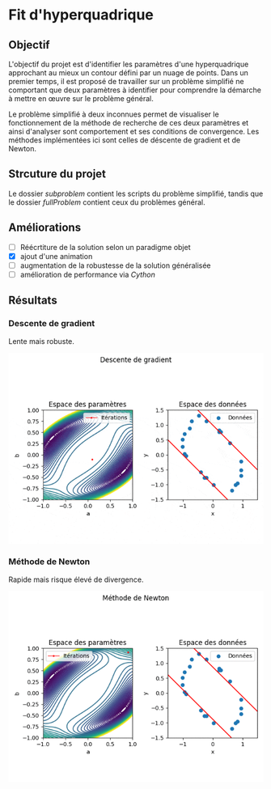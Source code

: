 # Fit d'hyperquadrique

## Objectif

L'objectif du projet est d'identifier les paramètres d'une hyperquadrique
approchant au mieux un contour défini par un nuage de points. Dans un premier
temps, il est proposé de travailler sur un problème simplifié ne comportant que
deux paramètres à identifier pour comprendre la démarche à mettre en œuvre sur
le problème général.

Le problème simplifié à deux inconnues permet de visualiser le fonctionnement de
la méthode de recherche de ces deux paramètres et ainsi d'analyser sont
comportement et ses conditions de convergence. Les méthodes implémentées ici
sont celles de déscente de gradient et de Newton.

## Strcuture du projet

Le dossier *subproblem* contient les scripts du problème simplifié, tandis que le
dossier *fullProblem* contient ceux du problèmes général.

## Améliorations

- [ ] Réécrtiture de la solution selon un paradigme objet
- [x] ajout d'une animation
- [ ] augmentation de la robustesse de la solution généralisée
- [ ] amélioration de performance via *Cython*

## Résultats

### Descente de gradient

Lente mais robuste.

![Descente de gradient](./simplerProblem/descenteGradient_comp.gif)

### Méthode de Newton

Rapide mais risque élevé de divergence.

![Méthode de Newton](./simplerProblem/methodeNewton.gif)
